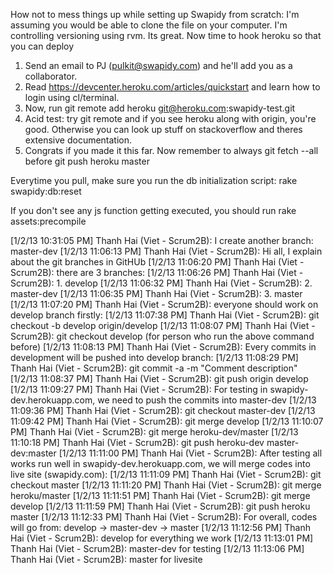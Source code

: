 How not to mess things up while setting up Swapidy from scratch:
I'm assuming you would be able to clone the file on your computer.
I'm controlling versioning using rvm. Its great.
Now time to hook heroku so that you can deploy

1) Send an email to PJ (pulkit@swapidy.com) and he'll add you as a collaborator.
2) Read https://devcenter.heroku.com/articles/quickstart and learn how to login using cl/terminal.
3) Now, run git remote add heroku git@heroku.com:swapidy-test.git
4) Acid test: try git remote and if you see heroku along with origin, you're good. Otherwise you can look up stuff on stackoverflow and theres extensive documentation.
5) Congrats if you made it this far. Now remember to always git fetch --all before git push heroku master

Everytime you pull, make sure you run the db initialization script: rake swapidy:db:reset

If you don't see any js function getting executed, you should run rake assets:precompile

[1/2/13 10:31:05 PM] Thanh Hai (Viet - Scrum2B): I create another branch: master-dev
[1/2/13 11:06:13 PM] Thanh Hai (Viet - Scrum2B): Hi all, I explain about the git branches in GitHUb
[1/2/13 11:06:20 PM] Thanh Hai (Viet - Scrum2B): there are 3 branches:
[1/2/13 11:06:26 PM] Thanh Hai (Viet - Scrum2B): 1. develop
[1/2/13 11:06:32 PM] Thanh Hai (Viet - Scrum2B): 2. master-dev
[1/2/13 11:06:35 PM] Thanh Hai (Viet - Scrum2B): 3. master
[1/2/13 11:07:20 PM] Thanh Hai (Viet - Scrum2B): everyone should work on develop branch firstly:
[1/2/13 11:07:38 PM] Thanh Hai (Viet - Scrum2B): git checkout -b develop origin/develop
[1/2/13 11:08:07 PM] Thanh Hai (Viet - Scrum2B): git checkout develop (for person who run the above command before)
[1/2/13 11:08:13 PM] Thanh Hai (Viet - Scrum2B): Every commits in development will be pushed into develop branch:
[1/2/13 11:08:29 PM] Thanh Hai (Viet - Scrum2B): git commit -a -m "Comment description"
[1/2/13 11:08:37 PM] Thanh Hai (Viet - Scrum2B): git push origin develop
[1/2/13 11:09:27 PM] Thanh Hai (Viet - Scrum2B): For testing in swapidy-dev.herokuapp.com, we need to push the commits into master-dev
[1/2/13 11:09:36 PM] Thanh Hai (Viet - Scrum2B): git checkout master-dev
[1/2/13 11:09:42 PM] Thanh Hai (Viet - Scrum2B): git merge develop
[1/2/13 11:10:07 PM] Thanh Hai (Viet - Scrum2B): git merge heroku-dev/master
[1/2/13 11:10:18 PM] Thanh Hai (Viet - Scrum2B): git push heroku-dev master-dev:master
[1/2/13 11:11:00 PM] Thanh Hai (Viet - Scrum2B): After testing all works run well in swapidy-dev.herokuapp.com, we will merge codes into live site (swapidy.com):
[1/2/13 11:11:09 PM] Thanh Hai (Viet - Scrum2B): git checkout master
[1/2/13 11:11:20 PM] Thanh Hai (Viet - Scrum2B): git merge heroku/master
[1/2/13 11:11:51 PM] Thanh Hai (Viet - Scrum2B): git merge develop
[1/2/13 11:11:59 PM] Thanh Hai (Viet - Scrum2B): git push heroku master
[1/2/13 11:12:33 PM] Thanh Hai (Viet - Scrum2B): For overall, codes will go from: develop -> master-dev -> master
[1/2/13 11:12:56 PM] Thanh Hai (Viet - Scrum2B): develop for everything we work
[1/2/13 11:13:01 PM] Thanh Hai (Viet - Scrum2B): master-dev for testing
[1/2/13 11:13:06 PM] Thanh Hai (Viet - Scrum2B): master for livesite
